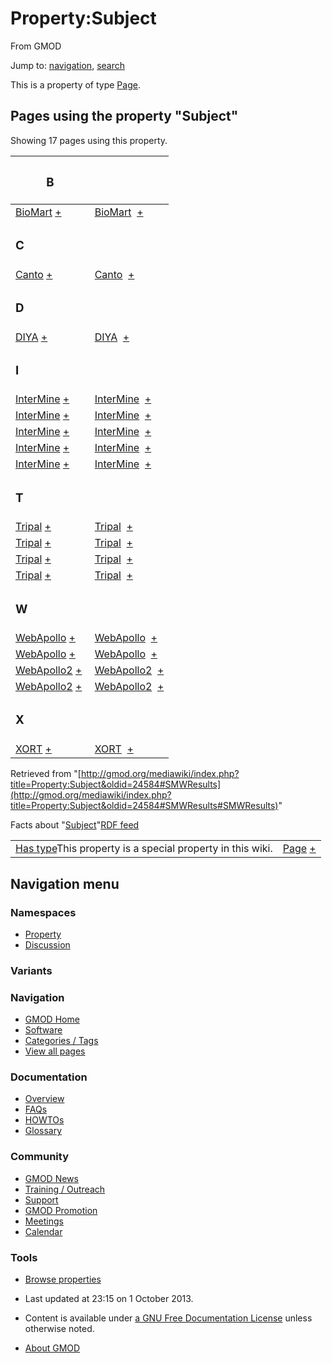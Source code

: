 <div id="mw-page-base" class="noprint">

</div>

<div id="mw-head-base" class="noprint">

</div>

<div id="content" class="mw-body" role="main">

<span id="top"></span>

<div id="mw-js-message" style="display:none;">

</div>



# <span dir="auto">Property:Subject</span>

<div id="bodyContent">

<div id="siteSub">

From GMOD

</div>

<div id="contentSub">

</div>

<div id="jump-to-nav" class="mw-jump">

Jump to: [navigation](#mw-navigation), [search](#p-search)

</div>

<div id="mw-content-text" class="mw-content-ltr" lang="en" dir="ltr">

This is a property of type
[Page](Special:Types/Page "Special:Types/Page").

  
<span id="SMWResults"></span>

<div id="mw-pages">

## Pages using the property "Subject"

Showing 17 pages using this property.

<table style="width: 100%; ">
<colgroup>
<col style="width: 50%" />
<col style="width: 50%" />
</colgroup>
<thead>
<tr class="header">
<th class="smwpropname"><h3 id="b">B</h3></th>
<th></th>
</tr>
</thead>
<tbody>
<tr class="odd">
<td class="smwpropname"><a
href="BioMart#_cf37be6ad46064a27af652ecc850193c"
title="BioMart">BioMart</a> <span class="smwbrowse"><a
href="Special:Browse/BioMart-23_cf37be6ad46064a27af652ecc850193c"
title="Special:Browse/BioMart-23 cf37be6ad46064a27af652ecc850193c">+</a></span></td>
<td class="smwprops"><a href="BioMart"
title="BioMart">BioMart</a>  <span class="smwsearch"><a
href="Special:SearchByProperty/Subject/BioMart"
title="Special:SearchByProperty/Subject/BioMart">+</a></span></td>
</tr>
<tr class="even">
<td class="smwpropname"><h3 id="c">C</h3></td>
<td></td>
</tr>
<tr class="odd">
<td class="smwpropname"><a
href="Canto#_564f9c71bf2847fc3c542a7b9ac7927f"
title="Canto">Canto</a> <span class="smwbrowse"><a
href="Special:Browse/Canto-23_564f9c71bf2847fc3c542a7b9ac7927f"
title="Special:Browse/Canto-23 564f9c71bf2847fc3c542a7b9ac7927f">+</a></span></td>
<td class="smwprops"><a href="Canto" title="Canto">Canto</a>  <span
class="smwsearch"><a href="Special:SearchByProperty/Subject/Canto"
title="Special:SearchByProperty/Subject/Canto">+</a></span></td>
</tr>
<tr class="even">
<td class="smwpropname"><h3 id="d">D</h3></td>
<td></td>
</tr>
<tr class="odd">
<td class="smwpropname"><a href="DIYA#_2957d43c15df6d72a07738da3e51a062"
title="DIYA">DIYA</a> <span class="smwbrowse"><a
href="Special:Browse/DIYA-23_2957d43c15df6d72a07738da3e51a062"
title="Special:Browse/DIYA-23 2957d43c15df6d72a07738da3e51a062">+</a></span></td>
<td class="smwprops"><a href="DIYA" title="DIYA">DIYA</a>  <span
class="smwsearch"><a href="Special:SearchByProperty/Subject/DIYA"
title="Special:SearchByProperty/Subject/DIYA">+</a></span></td>
</tr>
<tr class="even">
<td class="smwpropname"><h3 id="i">I</h3></td>
<td></td>
</tr>
<tr class="odd">
<td class="smwpropname"><a
href="InterMine#_35f0a4dfb21d901063f9534114909319"
title="InterMine">InterMine</a> <span class="smwbrowse"><a
href="Special:Browse/InterMine-23_35f0a4dfb21d901063f9534114909319"
title="Special:Browse/InterMine-23 35f0a4dfb21d901063f9534114909319">+</a></span></td>
<td class="smwprops"><a href="InterMine"
title="InterMine">InterMine</a>  <span class="smwsearch"><a
href="Special:SearchByProperty/Subject/InterMine"
title="Special:SearchByProperty/Subject/InterMine">+</a></span></td>
</tr>
<tr class="even">
<td class="smwpropname"><a
href="InterMine#_44c0411f669b0bc7ee3599b3e40bf478"
title="InterMine">InterMine</a> <span class="smwbrowse"><a
href="Special:Browse/InterMine-23_44c0411f669b0bc7ee3599b3e40bf478"
title="Special:Browse/InterMine-23 44c0411f669b0bc7ee3599b3e40bf478">+</a></span></td>
<td class="smwprops"><a href="InterMine"
title="InterMine">InterMine</a>  <span class="smwsearch"><a
href="Special:SearchByProperty/Subject/InterMine"
title="Special:SearchByProperty/Subject/InterMine">+</a></span></td>
</tr>
<tr class="odd">
<td class="smwpropname"><a
href="InterMine#_23c1d6f8e2fcb6320697d1877b352a27"
title="InterMine">InterMine</a> <span class="smwbrowse"><a
href="Special:Browse/InterMine-23_23c1d6f8e2fcb6320697d1877b352a27"
title="Special:Browse/InterMine-23 23c1d6f8e2fcb6320697d1877b352a27">+</a></span></td>
<td class="smwprops"><a href="InterMine"
title="InterMine">InterMine</a>  <span class="smwsearch"><a
href="Special:SearchByProperty/Subject/InterMine"
title="Special:SearchByProperty/Subject/InterMine">+</a></span></td>
</tr>
<tr class="even">
<td class="smwpropname"><a
href="InterMine#_19ca3e5527b4a7801df22e02220506b6"
title="InterMine">InterMine</a> <span class="smwbrowse"><a
href="Special:Browse/InterMine-23_19ca3e5527b4a7801df22e02220506b6"
title="Special:Browse/InterMine-23 19ca3e5527b4a7801df22e02220506b6">+</a></span></td>
<td class="smwprops"><a href="InterMine"
title="InterMine">InterMine</a>  <span class="smwsearch"><a
href="Special:SearchByProperty/Subject/InterMine"
title="Special:SearchByProperty/Subject/InterMine">+</a></span></td>
</tr>
<tr class="odd">
<td class="smwpropname"><a
href="InterMine#_1974840c5524f47e32e34fbc09fa67f4"
title="InterMine">InterMine</a> <span class="smwbrowse"><a
href="Special:Browse/InterMine-23_1974840c5524f47e32e34fbc09fa67f4"
title="Special:Browse/InterMine-23 1974840c5524f47e32e34fbc09fa67f4">+</a></span></td>
<td class="smwprops"><a href="InterMine"
title="InterMine">InterMine</a>  <span class="smwsearch"><a
href="Special:SearchByProperty/Subject/InterMine"
title="Special:SearchByProperty/Subject/InterMine">+</a></span></td>
</tr>
<tr class="even">
<td class="smwpropname"><h3 id="t">T</h3></td>
<td></td>
</tr>
<tr class="odd">
<td class="smwpropname"><a
href="Tripal.1#_8904ca0c9942fceca83d1637dceaa4e9"
title="Tripal">Tripal</a> <span class="smwbrowse"><a
href="Special:Browse/Tripal-23_8904ca0c9942fceca83d1637dceaa4e9"
title="Special:Browse/Tripal-23 8904ca0c9942fceca83d1637dceaa4e9">+</a></span></td>
<td class="smwprops"><a href="Tripal.1" title="Tripal">Tripal</a>  <span
class="smwsearch"><a href="Special:SearchByProperty/Subject/Tripal"
title="Special:SearchByProperty/Subject/Tripal">+</a></span></td>
</tr>
<tr class="even">
<td class="smwpropname"><a
href="Tripal.1#_780a3bd63980716b96e285070f997e2a"
title="Tripal">Tripal</a> <span class="smwbrowse"><a
href="Special:Browse/Tripal-23_780a3bd63980716b96e285070f997e2a"
title="Special:Browse/Tripal-23 780a3bd63980716b96e285070f997e2a">+</a></span></td>
<td class="smwprops"><a href="Tripal.1" title="Tripal">Tripal</a>  <span
class="smwsearch"><a href="Special:SearchByProperty/Subject/Tripal"
title="Special:SearchByProperty/Subject/Tripal">+</a></span></td>
</tr>
<tr class="odd">
<td class="smwpropname"><a
href="Tripal.1#_c5e2b05d4750eb0951eb1ad5fced6761"
title="Tripal">Tripal</a> <span class="smwbrowse"><a
href="Special:Browse/Tripal-23_c5e2b05d4750eb0951eb1ad5fced6761"
title="Special:Browse/Tripal-23 c5e2b05d4750eb0951eb1ad5fced6761">+</a></span></td>
<td class="smwprops"><a href="Tripal.1" title="Tripal">Tripal</a>  <span
class="smwsearch"><a href="Special:SearchByProperty/Subject/Tripal"
title="Special:SearchByProperty/Subject/Tripal">+</a></span></td>
</tr>
<tr class="even">
<td class="smwpropname"><a
href="Tripal.1#_c72e4a5953ad38254b5ae05e4fca68cf"
title="Tripal">Tripal</a> <span class="smwbrowse"><a
href="Special:Browse/Tripal-23_c72e4a5953ad38254b5ae05e4fca68cf"
title="Special:Browse/Tripal-23 c72e4a5953ad38254b5ae05e4fca68cf">+</a></span></td>
<td class="smwprops"><a href="Tripal.1" title="Tripal">Tripal</a>  <span
class="smwsearch"><a href="Special:SearchByProperty/Subject/Tripal"
title="Special:SearchByProperty/Subject/Tripal">+</a></span></td>
</tr>
<tr class="odd">
<td class="smwpropname"><h3 id="w">W</h3></td>
<td></td>
</tr>
<tr class="even">
<td class="smwpropname"><a
href="WebApollo.1#_0d2bc0e8d059cba6cefd439a084fc7c8"
title="WebApollo">WebApollo</a> <span class="smwbrowse"><a
href="Special:Browse/WebApollo-23_0d2bc0e8d059cba6cefd439a084fc7c8"
title="Special:Browse/WebApollo-23 0d2bc0e8d059cba6cefd439a084fc7c8">+</a></span></td>
<td class="smwprops"><a href="WebApollo.1"
title="WebApollo">WebApollo</a>  <span class="smwsearch"><a
href="Special:SearchByProperty/Subject/WebApollo"
title="Special:SearchByProperty/Subject/WebApollo">+</a></span></td>
</tr>
<tr class="odd">
<td class="smwpropname"><a
href="WebApollo.1#_e25e09b3c3c15a82835f7fa1b510fe42"
title="WebApollo">WebApollo</a> <span class="smwbrowse"><a
href="Special:Browse/WebApollo-23_e25e09b3c3c15a82835f7fa1b510fe42"
title="Special:Browse/WebApollo-23 e25e09b3c3c15a82835f7fa1b510fe42">+</a></span></td>
<td class="smwprops"><a href="WebApollo.1"
title="WebApollo">WebApollo</a>  <span class="smwsearch"><a
href="Special:SearchByProperty/Subject/WebApollo"
title="Special:SearchByProperty/Subject/WebApollo">+</a></span></td>
</tr>
<tr class="even">
<td class="smwpropname"><a
href="WebApollo2#_7aa3d428be4e2b3632dc7e1d8733182f"
title="WebApollo2">WebApollo2</a> <span class="smwbrowse"><a
href="Special:Browse/WebApollo2-23_7aa3d428be4e2b3632dc7e1d8733182f"
title="Special:Browse/WebApollo2-23 7aa3d428be4e2b3632dc7e1d8733182f">+</a></span></td>
<td class="smwprops"><a href="WebApollo2"
title="WebApollo2">WebApollo2</a>  <span class="smwsearch"><a
href="Special:SearchByProperty/Subject/WebApollo2"
title="Special:SearchByProperty/Subject/WebApollo2">+</a></span></td>
</tr>
<tr class="odd">
<td class="smwpropname"><a
href="WebApollo2#_4c9d71480131ff10bde93a00dd874b38"
title="WebApollo2">WebApollo2</a> <span class="smwbrowse"><a
href="Special:Browse/WebApollo2-23_4c9d71480131ff10bde93a00dd874b38"
title="Special:Browse/WebApollo2-23 4c9d71480131ff10bde93a00dd874b38">+</a></span></td>
<td class="smwprops"><a href="WebApollo2"
title="WebApollo2">WebApollo2</a>  <span class="smwsearch"><a
href="Special:SearchByProperty/Subject/WebApollo2"
title="Special:SearchByProperty/Subject/WebApollo2">+</a></span></td>
</tr>
<tr class="even">
<td class="smwpropname"><h3 id="x">X</h3></td>
<td></td>
</tr>
<tr class="odd">
<td class="smwpropname"><a
href="XORT.1#_117f6d7d3f08ff9b4488276387dfdcc4"
title="XORT">XORT</a> <span class="smwbrowse"><a
href="Special:Browse/XORT-23_117f6d7d3f08ff9b4488276387dfdcc4"
title="Special:Browse/XORT-23 117f6d7d3f08ff9b4488276387dfdcc4">+</a></span></td>
<td class="smwprops"><a href="XORT.1" title="XORT">XORT</a>  <span
class="smwsearch"><a href="Special:SearchByProperty/Subject/XORT"
title="Special:SearchByProperty/Subject/XORT">+</a></span></td>
</tr>
</tbody>
</table>

</div>

</div>

<div class="printfooter">

Retrieved from
"[http://gmod.org/mediawiki/index.php?title=Property:Subject&oldid=24584#SMWResults](http://gmod.org/mediawiki/index.php?title=Property:Subject&oldid=24584#SMWResults#SMWResults)"

</div>

<div id="catlinks" class="catlinks catlinks-allhidden">

</div>

<div id="mw-data-after-content">

<div class="smwfact">

<span class="smwfactboxhead">Facts about
"<span class="swmfactboxheadbrowse">[Subject](Special:Browse/Property:Subject "Special:Browse/Property:Subject")</span>"</span><span class="smwrdflink"><span class="rdflink">[RDF
feed](http://gmod.org/wiki/Special:ExportRDF/Property:Subject "Special:ExportRDF/Property:Subject")</span></span>

|  |  |
|----|----|
| <span class="smw-highlighter" data-type="1" state="inline" data-title="Property"><span class="smwbuiltin">[Has type](Property:Has_type "Property:Has type")</span><span class="smwttcontent">This property is a special property in this wiki.</span></span> | [Page](Special:Types/Page "Special:Types/Page") <span class="smwsearch">[+](Special:SearchByProperty/Has-20type/Page "Special:SearchByProperty/Has-20type/Page")</span> |

</div>

</div>

<div class="visualClear">

</div>

</div>

</div>

<div id="mw-navigation">

## Navigation menu

<div id="mw-head">



<div id="left-navigation">

<div id="p-namespaces" class="vectorTabs" role="navigation"
aria-labelledby="p-namespaces-label">

### Namespaces

- <span id="ca-nstab-property">[Property](Property:Subject)</span>
- <span id="ca-talk"><a
  href="http://gmod.org/mediawiki/index.php?title=Property_talk:Subject&amp;action=edit&amp;redlink=1"
  accesskey="t"
  title="Discussion about the content page [t]">Discussion</a></span>

</div>

<div id="p-variants" class="vectorMenu emptyPortlet" role="navigation"
aria-labelledby="p-variants-label">

### 

### Variants[](#)

<div class="menu">

</div>

</div>

</div>





</div>

</div>

</div>

<div id="mw-panel">

<div id="p-logo" role="banner">

<a href="Main_Page"
style="background-image: url(../images/GMOD-cogs.png);"
title="Visit the main page"></a>

</div>

<div id="p-Navigation" class="portal" role="navigation"
aria-labelledby="p-Navigation-label">

### Navigation

<div class="body">

- <span id="n-GMOD-Home">[GMOD Home](Main_Page)</span>
- <span id="n-Software">[Software](GMOD_Components)</span>
- <span id="n-Categories-.2F-Tags">[Categories /
  Tags](Categories)</span>
- <span id="n-View-all-pages">[View all pages](Special:AllPages)</span>

</div>

</div>

<div id="p-Documentation" class="portal" role="navigation"
aria-labelledby="p-Documentation-label">

### Documentation

<div class="body">

- <span id="n-Overview">[Overview](Overview)</span>
- <span id="n-FAQs">[FAQs](Category:FAQ)</span>
- <span id="n-HOWTOs">[HOWTOs](Category:HOWTO)</span>
- <span id="n-Glossary">[Glossary](Glossary)</span>

</div>

</div>

<div id="p-Community" class="portal" role="navigation"
aria-labelledby="p-Community-label">

### Community

<div class="body">

- <span id="n-GMOD-News">[GMOD News](GMOD_News)</span>
- <span id="n-Training-.2F-Outreach">[Training /
  Outreach](Training_and_Outreach)</span>
- <span id="n-Support">[Support](Support)</span>
- <span id="n-GMOD-Promotion">[GMOD Promotion](GMOD_Promotion)</span>
- <span id="n-Meetings">[Meetings](Meetings)</span>
- <span id="n-Calendar">[Calendar](Calendar)</span>

</div>

</div>

<div id="p-tb" class="portal" role="navigation"
aria-labelledby="p-tb-label">

### Tools

<div class="body">


- <span id="t-smwbrowselink"><a href="Special:Browse/Property:Subject" rel="smw-browse">Browse
  properties</a></span>


</div>

</div>

</div>

</div>

<div id="footer" role="contentinfo">

- <span id="footer-info-lastmod">Last updated at 23:15 on 1 October
  2013.</span>
<!-- - <span id="footer-info-viewcount">6,158 page views.</span> -->
- <span id="footer-info-copyright">Content is available under
  <a href="http://www.gnu.org/licenses/fdl-1.3.html" class="external"
  rel="nofollow">a GNU Free Documentation License</a> unless otherwise
  noted.</span>

<!-- -->

- <span id="footer-places-about">[About
  GMOD](GMOD:About "GMOD:About")</span>

<!-- -->






</div>
